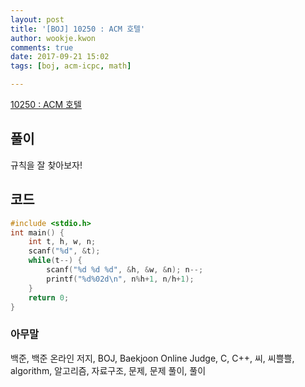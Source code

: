 ```yaml
---
layout: post
title: '[BOJ] 10250 : ACM 호텔'
author: wookje.kwon
comments: true
date: 2017-09-21 15:02
tags: [boj, acm-icpc, math]

---
```


[10250 : ACM 호텔](https://www.acmicpc.net/problem/10250)

## 풀이

규칙을 잘 찾아보자!

## 코드

```cpp
#include <stdio.h>
int main() {
    int t, h, w, n;
    scanf("%d", &t);
    while(t--) {
        scanf("%d %d %d", &h, &w, &n); n--;
        printf("%d%02d\n", n%h+1, n/h+1);
    }
    return 0;
}
```

### 아무말  
백준, 백준 온라인 저지, BOJ, Baekjoon Online Judge, C, C++, 씨, 씨쁠쁠, algorithm, 알고리즘, 자료구조, 문제, 문제 풀이, 풀이